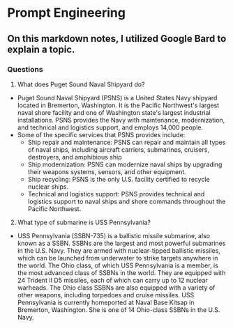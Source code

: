 # Prompt Engineering
## On this markdown notes, I utilized Google Bard to explain a topic.


### Questions 
1. What does Puget Sound Naval Shipyard do?
  * Puget Sound Naval Shipyard (PSNS) is a United States Navy shipyard located in Bremerton, Washington. It is the Pacific Northwest's largest naval shore facility and one of Washington state's largest industrial installations. PSNS provides the Navy with maintenance, modernization, and technical and logistics support, and employs 14,000 people.
  * Some of the specific services that PSNS provides include:
    * Ship repair and maintenance: PSNS can repair and maintain all types of naval ships, including aircraft carriers, submarines, cruisers, destroyers, and amphibious ship
    * Ship modernization: PSNS can modernize naval ships by upgrading their weapons systems, sensors, and other equipment.
    * Ship recycling: PSNS is the only U.S. facility certified to recycle nuclear ships.
    * Technical and logistics support: PSNS provides technical and logistics support to naval ships and shore commands throughout the Pacific Northwest.

2. What type of submarine is USS Pennsylvania?
  * USS Pennsylvania (SSBN-735) is a ballistic missile submarine, also known as a SSBN. SSBNs are the largest and most powerful submarines in the U.S. Navy. They are armed with nuclear-tipped ballistic missiles, which can be launched from underwater to strike targets anywhere in the world. The Ohio class, of which USS Pennsylvania is a member, is the most advanced class of SSBNs in the world. They are equipped with 24 Trident II D5 missiles, each of which can carry up to 12 nuclear warheads. The Ohio class SSBNs are also equipped with a variety of other weapons, including torpedoes and cruise missiles. USS Pennsylvania is currently homeported at Naval Base Kitsap in Bremerton, Washington. She is one of 14 Ohio-class SSBNs in the U.S. Navy.